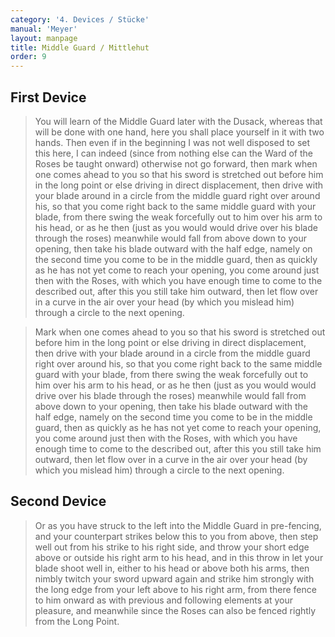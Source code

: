 ```yaml
---
category: '4. Devices / Stücke'
manual: 'Meyer'
layout: manpage
title: Middle Guard / Mittlehut
order: 9
---
```


## First Device

> You will learn of the Middle Guard later with the Dusack, whereas that will be done with one hand, here you shall place yourself in it with two hands. Then even if in the beginning I was not well disposed to set this here, I can indeed (since from nothing else can the Ward of the Roses be taught onward) otherwise not go forward, then mark when one comes ahead to you so that his sword is stretched out before him in the long point or else driving in direct displacement, then drive with your blade around in a circle from the middle guard right over around his, so that you come right back to the same middle guard with your blade, from there swing the weak forcefully out to him over his arm to his head, or as he then (just as you would would drive over his blade through the roses) meanwhile would fall from above down to your opening, then take his blade outward with the half edge, namely on the second time you come to be in the middle guard, then as quickly as he has not yet come to reach your opening, you come around just then with the Roses, with which you have enough time to come to the described out, after this you still take him outward, then let flow over in a curve in the air over your head (by which you mislead him) through a circle to the next opening.

> Mark when one comes ahead to you so that his sword is stretched out before him in the long point or else driving in direct displacement, then drive with your blade around in a circle from the middle guard right over around his, so that you come right back to the same middle guard with your blade, from there swing the weak forcefully out to him over his arm to his head, or as he then (just as you would would drive over his blade through the roses) meanwhile would fall from above down to your opening, then take his blade outward with the half edge, namely on the second time you come to be in the middle guard, then as quickly as he has not yet come to reach your opening, you come around just then with the Roses, with which you have enough time to come to the described out, after this you still take him outward, then let flow over in a curve in the air over your head (by which you mislead him) through a circle to the next opening.

## Second Device

> Or as you have struck to the left into the Middle Guard in pre-fencing, and your counterpart strikes below this to you from above, then step well out from his strike to his right side, and throw your short edge above or outside his right arm to his head, and in this throw in let your blade shoot well in, either to his head or above both his arms, then nimbly twitch your sword upward again and strike him strongly with the long edge from your left above to his right arm, from there fence to him onward as with previous and following elements at your pleasure, and meanwhile since the Roses can also be fenced rightly from the Long Point.